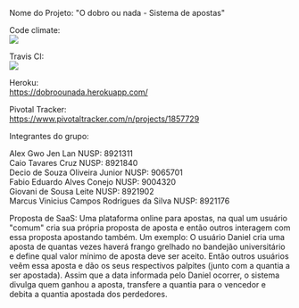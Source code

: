 Nome do Projeto: "O dobro ou nada - Sistema de apostas"

Code climate:<br/>
<a href="https://codeclimate.com/github/GiovaniSLeite/engenharia"><img src="https://codeclimate.com/github/GiovaniSLeite/engenharia/badges/gpa.svg" /></a><br/>

Travis CI:<br/>
<a href="https://travis-ci.org/GiovaniSLeite/engenharia"><img src="https://api.travis-ci.org/GiovaniSLeite/engenharia.svg?branch=master" /></a><br/>

Heroku:<br/>
https://dobroounada.herokuapp.com/<br/>

Pivotal Tracker:<br/>
https://www.pivotaltracker.com/n/projects/1857729<br/>

Integrantes do grupo:<br/>

Alex Gwo Jen Lan NUSP: 8921311<br/>
Caio Tavares Cruz NUSP: 8921840<br/>
Decio de Souza Oliveira Junior NUSP: 9065701<br/>
Fabio Eduardo Alves Conejo NUSP: 	9004320<br/>
Giovani de Sousa Leite NUSP: 8921902<br/>
Marcus Vinicius Campos Rodrigues da Silva NUSP: 8921176<br/>

Proposta de SaaS:
Uma plataforma online para apostas, na qual um usuário "comum" cria sua própria proposta de aposta e então outros interagem com essa proposta apostando também. Um exemplo: O usuário Daniel cria uma aposta de quantas vezes haverá frango grelhado no bandejão universitário e define qual valor mínimo de aposta deve ser aceito. Então outros usuários veêm essa aposta e dão os seus respectivos palpites (junto com a quantia a ser apostada). Assim que a data informada pelo Daniel ocorrer, o sistema divulga quem ganhou a aposta, transfere a quantia para o vencedor e debita a quantia apostada dos perdedores.
